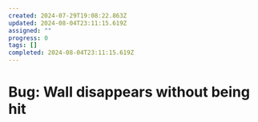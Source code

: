 ```yaml
---
created: 2024-07-29T19:08:22.863Z
updated: 2024-08-04T23:11:15.619Z
assigned: ""
progress: 0
tags: []
completed: 2024-08-04T23:11:15.619Z
---
```


# Bug: Wall disappears without being hit
